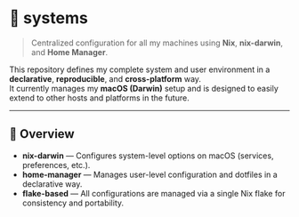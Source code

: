 # 🧩 systems

> Centralized configuration for all my machines using **Nix**, **nix-darwin**, and **Home Manager**.

This repository defines my complete system and user environment in a **declarative**, **reproducible**, and **cross-platform** way.  
It currently manages my **macOS (Darwin)** setup and is designed to easily extend to other hosts and platforms in the future.

---

## 🧠 Overview

- **nix-darwin** — Configures system-level options on macOS (services, preferences, etc.).
- **home-manager** — Manages user-level configuration and dotfiles in a declarative way.
- **flake-based** — All configurations are managed via a single Nix flake for consistency and portability.

